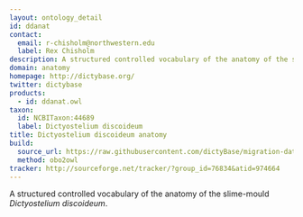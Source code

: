 ```yaml
---
layout: ontology_detail
id: ddanat
contact:
  email: r-chisholm@northwestern.edu
  label: Rex Chisholm
description: A structured controlled vocabulary of the anatomy of the slime-mould <i>Dictyostelium discoideum</i>.
domain: anatomy
homepage: http://dictybase.org/
twitter: dictybase
products:
  - id: ddanat.owl
taxon:
  id: NCBITaxon:44689
  label: Dictyostelium discoideum
title: Dictyostelium discoideum anatomy
build:
  source_url: https://raw.githubusercontent.com/dictyBase/migration-data/master/ontologies/dicty_anatomy.obo
  method: obo2owl
tracker: http://sourceforge.net/tracker/?group_id=76834&atid=974664
---
```


A structured controlled vocabulary of the anatomy of the slime-mould <i>Dictyostelium discoideum</i>.
